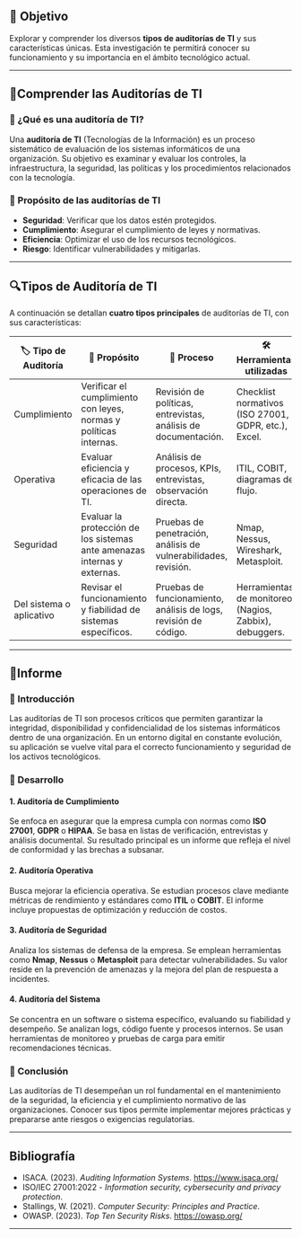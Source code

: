 ## 🎯 Objetivo
Explorar y comprender los diversos **tipos de auditorías de TI** y sus características únicas. Esta investigación te permitirá conocer su funcionamiento y su importancia en el ámbito tecnológico actual.

---

## 🧩Comprender las Auditorías de TI

### 📌 ¿Qué es una auditoría de TI?
Una **auditoría de TI** (Tecnologías de la Información) es un proceso sistemático de evaluación de los sistemas informáticos de una organización. Su objetivo es examinar y evaluar los controles, la infraestructura, la seguridad, las políticas y los procedimientos relacionados con la tecnología.

### 🎯 Propósito de las auditorías de TI
- **Seguridad**: Verificar que los datos estén protegidos.
- **Cumplimiento**: Asegurar el cumplimiento de leyes y normativas.
- **Eficiencia**: Optimizar el uso de los recursos tecnológicos.
- **Riesgo**: Identificar vulnerabilidades y mitigarlas.

---

## 🔍Tipos de Auditoría de TI

A continuación se detallan **cuatro tipos principales** de auditorías de TI, con sus características:

| 🏷️ Tipo de Auditoría     | 🎯 Propósito                                                                 | 🔄 Proceso                                                       | 🛠️ Herramientas utilizadas                                | 📊 Resultados esperados                                  |
|--------------------------|------------------------------------------------------------------------------|------------------------------------------------------------------|-----------------------------------------------------------|----------------------------------------------------------|
| Cumplimiento             | Verificar el cumplimiento con leyes, normas y políticas internas.           | Revisión de políticas, entrevistas, análisis de documentación.   | Checklist normativos (ISO 27001, GDPR, etc.), Excel.      | Informes de cumplimiento, brechas identificadas.         |
| Operativa                | Evaluar eficiencia y eficacia de las operaciones de TI.                      | Análisis de procesos, KPIs, entrevistas, observación directa.    | ITIL, COBIT, diagramas de flujo.                          | Recomendaciones para mejorar rendimiento y eficiencia.   |
| Seguridad                | Evaluar la protección de los sistemas ante amenazas internas y externas.    | Pruebas de penetración, análisis de vulnerabilidades, revisión. | Nmap, Nessus, Wireshark, Metasploit.                     | Identificación de riesgos, plan de remediación.          |
| Del sistema o aplicativo | Revisar el funcionamiento y fiabilidad de sistemas específicos.              | Pruebas de funcionamiento, análisis de logs, revisión de código. | Herramientas de monitoreo (Nagios, Zabbix), debuggers.   | Informe de errores, cuellos de botella y sugerencias.    |

---

## 📝Informe

### 📖 Introducción
Las auditorías de TI son procesos críticos que permiten garantizar la integridad, disponibilidad y confidencialidad de los sistemas informáticos dentro de una organización. En un entorno digital en constante evolución, su aplicación se vuelve vital para el correcto funcionamiento y seguridad de los activos tecnológicos.

### 🧠 Desarrollo

#### 1. Auditoría de Cumplimiento
Se enfoca en asegurar que la empresa cumpla con normas como **ISO 27001**, **GDPR** o **HIPAA**. Se basa en listas de verificación, entrevistas y análisis documental. Su resultado principal es un informe que refleja el nivel de conformidad y las brechas a subsanar.

#### 2. Auditoría Operativa
Busca mejorar la eficiencia operativa. Se estudian procesos clave mediante métricas de rendimiento y estándares como **ITIL** o **COBIT**. El informe incluye propuestas de optimización y reducción de costos.

#### 3. Auditoría de Seguridad
Analiza los sistemas de defensa de la empresa. Se emplean herramientas como **Nmap**, **Nessus** o **Metasploit** para detectar vulnerabilidades. Su valor reside en la prevención de amenazas y la mejora del plan de respuesta a incidentes.

#### 4. Auditoría del Sistema
Se concentra en un software o sistema específico, evaluando su fiabilidad y desempeño. Se analizan logs, código fuente y procesos internos. Se usan herramientas de monitoreo y pruebas de carga para emitir recomendaciones técnicas.

### 🧾 Conclusión
Las auditorías de TI desempeñan un rol fundamental en el mantenimiento de la seguridad, la eficiencia y el cumplimiento normativo de las organizaciones. Conocer sus tipos permite implementar mejores prácticas y prepararse ante riesgos o exigencias regulatorias.

---

## Bibliografía

- ISACA. (2023). *Auditing Information Systems*. https://www.isaca.org/
- ISO/IEC 27001:2022 - *Information security, cybersecurity and privacy protection*.
- Stallings, W. (2021). *Computer Security: Principles and Practice*.
- OWASP. (2023). *Top Ten Security Risks*. https://owasp.org/

---